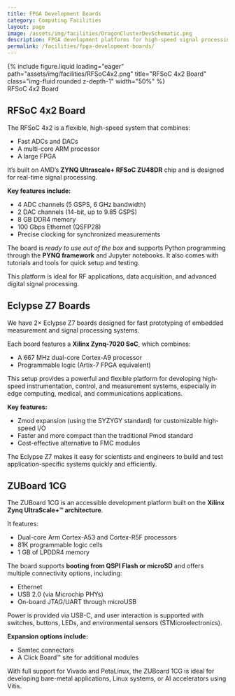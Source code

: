 ```yaml
---
title: FPGA Development Boards
category: Computing Facilities
layout: page
image: /assets/img/facilities/DragonClusterDevSchematic.png
description: FPGA development platforms for high-speed signal processing and ML.
permalink: /facilities/fpga-development-boards/
---
```


<div class="row">
    <div class="col-sm mt-3 mt-md-0">
        <div class="text-center">
            {% include figure.liquid loading="eager" path="assets/img/facilities/RFSoC4x2.png" title="RFSoC 4x2 Board" class="img-fluid rounded z-depth-1" width="50%" %}
        </div>
    </div>
</div>


<div class="caption">
    RFSoC 4x2 Board
</div>


## RFSoC 4x2 Board

The RFSoC 4x2 is a flexible, high-speed system that combines:

- Fast ADCs and DACs  
- A multi-core ARM processor  
- A large FPGA

It’s built on AMD’s **ZYNQ Ultrascale+ RFSoC ZU48DR** chip and is designed for real-time signal processing.

**Key features include:**

- 4 ADC channels (5 GSPS, 6 GHz bandwidth)  
- 2 DAC channels (14-bit, up to 9.85 GSPS)  
- 8 GB DDR4 memory  
- 100 Gbps Ethernet (QSFP28)  
- Precise clocking for synchronized measurements

The board is *ready to use out of the box* and supports Python programming through the **PYNQ framework** and Jupyter notebooks. It also comes with tutorials and tools for quick setup and testing.

This platform is ideal for RF applications, data acquisition, and advanced digital signal processing.


## Eclypse Z7 Boards

We have 2× Eclypse Z7 boards designed for fast prototyping of embedded measurement and signal processing systems.

Each board features a **Xilinx Zynq-7020 SoC**, which combines:

- A 667 MHz dual-core Cortex-A9 processor  
- Programmable logic (Artix-7 FPGA equivalent)

This setup provides a powerful and flexible platform for developing high-speed instrumentation, control, and measurement systems, especially in edge computing, medical, and communications applications.

**Key features:**

- Zmod expansion (using the SYZYGY standard) for customizable high-speed I/O  
- Faster and more compact than the traditional Pmod standard  
- Cost-effective alternative to FMC modules

The Eclypse Z7 makes it easy for scientists and engineers to build and test application-specific systems quickly and efficiently.


## ZUBoard 1CG

The ZUBoard 1CG is an accessible development platform built on the **Xilinx Zynq UltraScale+™ architecture**.

It features:

- Dual-core Arm Cortex-A53 and Cortex-R5F processors  
- 81K programmable logic cells  
- 1 GB of LPDDR4 memory

The board supports **booting from QSPI Flash or microSD** and offers multiple connectivity options, including:

- Ethernet  
- USB 2.0 (via Microchip PHYs)  
- On-board JTAG/UART through microUSB

Power is provided via USB-C, and user interaction is supported with switches, buttons, LEDs, and environmental sensors (STMicroelectronics).

**Expansion options include:**

- Samtec connectors  
- A Click Board™ site for additional modules

With full support for Vivado and PetaLinux, the ZUBoard 1CG is ideal for developing bare-metal applications, Linux systems, or AI accelerators using Vitis.

